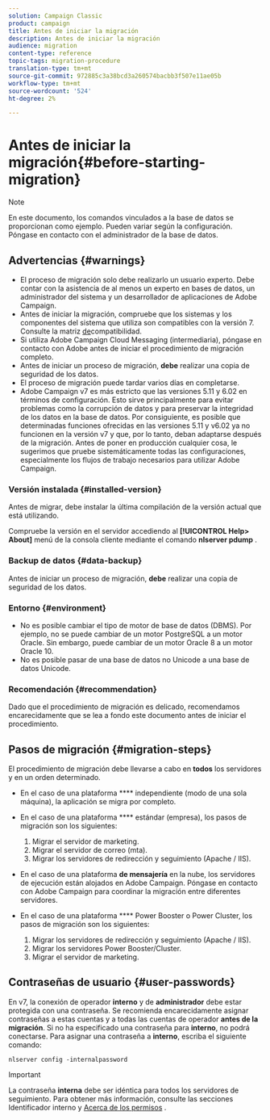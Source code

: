 ```yaml
---
solution: Campaign Classic
product: campaign
title: Antes de iniciar la migración
description: Antes de iniciar la migración
audience: migration
content-type: reference
topic-tags: migration-procedure
translation-type: tm+mt
source-git-commit: 972885c3a38bcd3a260574bacbb3f507e11ae05b
workflow-type: tm+mt
source-wordcount: '524'
ht-degree: 2%

---
```



# Antes de iniciar la migración{#before-starting-migration}

>[!NOTE]
>
>En este documento, los comandos vinculados a la base de datos se proporcionan como ejemplo. Pueden variar según la configuración. Póngase en contacto con el administrador de la base de datos.

## Advertencias {#warnings}

* El proceso de migración solo debe realizarlo un usuario experto. Debe contar con la asistencia de al menos un experto en bases de datos, un administrador del sistema y un desarrollador de aplicaciones de Adobe Campaign.
* Antes de iniciar la migración, compruebe que los sistemas y los componentes del sistema que utiliza son compatibles con la versión 7. Consulte la matriz [de](../../rn/using/compatibility-matrix.md)compatibilidad.
* Si utiliza Adobe Campaign Cloud Messaging (intermediaria), póngase en contacto con Adobe antes de iniciar el procedimiento de migración completo.
* Antes de iniciar un proceso de migración, **debe** realizar una copia de seguridad de los datos.
* El proceso de migración puede tardar varios días en completarse.
* Adobe Campaign v7 es más estricto que las versiones 5.11 y 6.02 en términos de configuración. Esto sirve principalmente para evitar problemas como la corrupción de datos y para preservar la integridad de los datos en la base de datos. Por consiguiente, es posible que determinadas funciones ofrecidas en las versiones 5.11 y v6.02 ya no funcionen en la versión v7 y que, por lo tanto, deban adaptarse después de la migración. Antes de poner en producción cualquier cosa, le sugerimos que pruebe sistemáticamente todas las configuraciones, especialmente los flujos de trabajo necesarios para utilizar Adobe Campaign.

### Versión instalada {#installed-version}

Antes de migrar, debe instalar la última compilación de la versión actual que está utilizando.

Compruebe la versión en el servidor accediendo al **[!UICONTROL Help> About]** menú de la consola cliente mediante el comando **nlserver pdump** .

### Backup de datos {#data-backup}

Antes de iniciar un proceso de migración, **debe** realizar una copia de seguridad de los datos.

### Entorno {#environment}

* No es posible cambiar el tipo de motor de base de datos (DBMS). Por ejemplo, no se puede cambiar de un motor PostgreSQL a un motor Oracle. Sin embargo, puede cambiar de un motor Oracle 8 a un motor Oracle 10.
* No es posible pasar de una base de datos no Unicode a una base de datos Unicode.

### Recomendación {#recommendation}

Dado que el procedimiento de migración es delicado, recomendamos encarecidamente que se lea a fondo este documento antes de iniciar el procedimiento.

## Pasos de migración {#migration-steps}

El procedimiento de migración debe llevarse a cabo en **todos** los servidores y en un orden determinado.

* En el caso de una plataforma **** independiente (modo de una sola máquina), la aplicación se migra por completo.
* En el caso de una plataforma **** estándar (empresa), los pasos de migración son los siguientes:

   1. Migrar el servidor de marketing.
   1. Migrar el servidor de correo (mta).
   1. Migrar los servidores de redirección y seguimiento (Apache / IIS).

* En el caso de una plataforma **de mensajería** en la nube, los servidores de ejecución están alojados en Adobe Campaign. Póngase en contacto con Adobe Campaign para coordinar la migración entre diferentes servidores.
* En el caso de una plataforma **** Power Booster o Power Cluster, los pasos de migración son los siguientes:

   1. Migrar los servidores de redirección y seguimiento (Apache / IIS).
   1. Migrar los servidores Power Booster/Cluster.
   1. Migrar el servidor de marketing.

## Contraseñas de usuario {#user-passwords}

En v7, la conexión de operador **interno** y de **administrador** debe estar protegida con una contraseña. Se recomienda encarecidamente asignar contraseñas a estas cuentas y a todas las cuentas de operador **antes de la migración**. Si no ha especificado una contraseña para **interno**, no podrá conectarse. Para asignar una contraseña a **interno**, escriba el siguiente comando:

```
nlserver config -internalpassword
```

>[!IMPORTANT]
>
>La contraseña **interna** debe ser idéntica para todos los servidores de seguimiento. Para obtener más información, consulte las secciones Identificador [](../../installation/using/campaign-server-configuration.md#internal-identifier) interno y [Acerca de los permisos](../../platform/using/access-management.md#about-permissions) .

